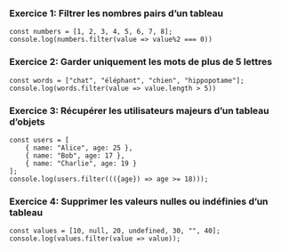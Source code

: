 
### Exercice 1: Filtrer les nombres pairs d’un tableau
```
const numbers = [1, 2, 3, 4, 5, 6, 7, 8];
console.log(numbers.filter(value => value%2 === 0))
```

### Exercice 2: Garder uniquement les mots de plus de 5 lettres
```
const words = ["chat", "éléphant", "chien", "hippopotame"];
console.log(words.filter(value => value.length > 5))
```

### Exercice 3: Récupérer les utilisateurs majeurs d’un tableau d’objets
```
const users = [
    { name: "Alice", age: 25 },
    { name: "Bob", age: 17 },
    { name: "Charlie", age: 19 }
];
console.log(users.filter((({age}) => age >= 18)));
```
### Exercice 4: Supprimer les valeurs nulles ou indéfinies d’un tableau
```
const values = [10, null, 20, undefined, 30, "", 40];
console.log(values.filter(value => value));